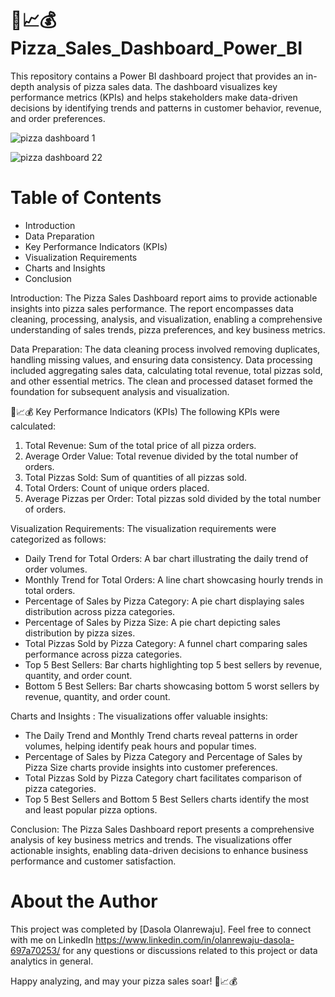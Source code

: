 # 🍕📈💰 Pizza_Sales_Dashboard_Power_BI
This repository contains a Power BI dashboard project that provides an in-depth analysis of pizza sales data. The dashboard visualizes key performance metrics (KPIs) and helps stakeholders make data-driven decisions by identifying trends and patterns in customer behavior, revenue, and order preferences.


![pizza dashboard 1](https://github.com/user-attachments/assets/26170c21-e716-4099-95e0-31396a750d50)


![pizza dashboard 22](https://github.com/user-attachments/assets/69baeeb5-bd7b-4c16-b92e-45ff13b3d860)



# Table of Contents

* Introduction
* Data Preparation
* Key Performance Indicators (KPIs)
* Visualization Requirements
* Charts and Insights
* Conclusion

Introduction:
The Pizza Sales Dashboard report aims to provide actionable insights into pizza sales performance. The report encompasses data cleaning, processing, analysis, and visualization, enabling a comprehensive understanding of sales trends, pizza preferences, and key business metrics.

Data Preparation:
The data cleaning process involved removing duplicates, handling missing values, and ensuring data consistency. Data processing included aggregating sales data, calculating total revenue, total pizzas sold, and other essential metrics. The clean and processed dataset formed the foundation for subsequent analysis and visualization.

🍕📈💰 Key Performance Indicators (KPIs) The following KPIs were calculated:

1. Total Revenue: Sum of the total price of all pizza orders. 
2. Average Order Value: Total revenue divided by the total number of orders.
3. Total Pizzas Sold: Sum of quantities of all pizzas sold.
4. Total Orders: Count of unique orders placed.
5. Average Pizzas per Order: Total pizzas sold divided by the total number of orders.

 Visualization Requirements: The visualization requirements were categorized as follows:

* Daily Trend for Total Orders: A bar chart illustrating the daily trend of order volumes.
*  Monthly Trend for Total Orders: A line chart showcasing hourly trends in total orders.
*   Percentage of Sales by Pizza Category: A pie chart displaying sales distribution across pizza categories.
*   Percentage of Sales by Pizza Size: A pie chart depicting sales distribution by pizza sizes.
*   Total Pizzas Sold by Pizza Category: A funnel chart comparing sales performance across pizza categories.
*   Top 5 Best Sellers: Bar charts highlighting top 5 best sellers by revenue, quantity, and order count.
*    Bottom 5 Best Sellers: Bar charts showcasing bottom 5 worst sellers by revenue, quantity, and order count.

 Charts and Insights : The visualizations offer valuable insights:
* The Daily Trend and Monthly Trend charts reveal patterns in order volumes, helping identify peak hours and popular times.
*  Percentage of Sales by Pizza Category and Percentage of Sales by Pizza Size charts provide insights into customer preferences.
*  Total Pizzas Sold by Pizza Category chart facilitates comparison of pizza categories.
*   Top 5 Best Sellers and Bottom 5 Best Sellers charts identify the most and least popular pizza options.

Conclusion:
The Pizza Sales Dashboard report presents a comprehensive analysis of key business metrics and trends. The visualizations offer actionable insights, enabling data-driven decisions to enhance business performance and customer satisfaction.

# About the Author
This project was completed by [Dasola Olanrewaju]. Feel free to connect with me on LinkedIn https://www.linkedin.com/in/olanrewaju-dasola-697a70253/ for any questions or discussions related to this project or data analytics in general.

Happy analyzing, and may your pizza sales soar! 🍕📈💰


